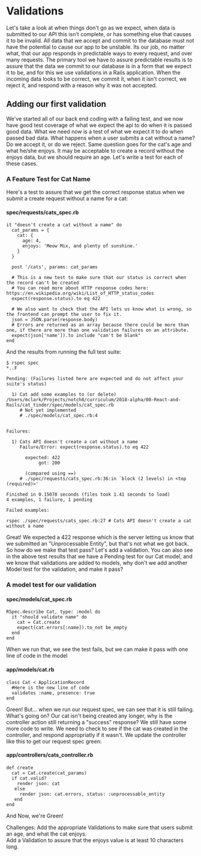 # Validations
Let's take a look at when things don't go as we expect, when data is submitted to our API this isn't complete, or has something else that causes it to be invalid.  All data that we accept and commit to the database must not have the potential to cause our app to be unstable.  Its our job, no matter what, that our app responds in predictable ways to every request, and over many requests.  The primary tool we have to assure predictable results is to assure that the data we commit to our database is in a form that we expect it to be, and for this we use validations in a Rails application.  When the incoming data looks to be correct, we commit it, when it isn't correct, we reject it, and respond with a reason why it was not accepted.

## Adding our first validation
We've started all of our back end coding with a failing test, and we now have good test coverage of what we expect the api to do when it is passed good data.  What we need now is a test of what we expect it to do when passed bad data.  What happens when a user submits a cat without a name?  Do we accept it, or do we reject.  Same question goes for the cat's age and what he/she enjoys.  It may be acceptable to create a record without the enjoys data, but we should require an age.  Let's write a test for each of these cases.

### A Feature Test for Cat Name

Here's a test to assure that we get the correct response status when we submit a create request without a name for a cat:

#### spec/requests/cats_spec.rb
```
it "doesn't create a cat without a name" do
  cat_params = {
    cat: {
      age: 4, 
      enjoys: 'Meow Mix, and plenty of sunshine.'
    }
  }

  post '/cats', params: cat_params

  # This is a new test to make sure that our status is correct when the record can't be created
  # You can read more about HTTP response codes here: https://en.wikipedia.org/wiki/List_of_HTTP_status_codes
  expect(response.status).to eq 422

  # We also want to check that the API lets us know what is wrong, so the frontend can prompt the user to fix it.
  json = JSON.parse(response.body)
  # Errors are returned as an array because there could be more than one, if there are more than one validation failures on an attribute.
  expect(json['name']).to include "can't be blank"
end
```

And the results from running the full test suite:

```
$ rspec spec
*..F

Pending: (Failures listed here are expected and do not affect your suite's status)

  1) Cat add some examples to (or delete) /Users/mclark/Projects/notch8/curriculum/2018-alpha/08-React-and-Rails/cat_tinder/spec/models/cat_spec.rb
     # Not yet implemented
     # ./spec/models/cat_spec.rb:4


Failures:

  1) Cats API doesn't create a cat without a name
     Failure/Error: expect(response.status).to eq 422

       expected: 422
            got: 200

       (compared using ==)
     # ./spec/requests/cats_spec.rb:36:in `block (2 levels) in <top (required)>'

Finished in 0.15078 seconds (files took 1.41 seconds to load)
4 examples, 1 failure, 1 pending

Failed examples:

rspec ./spec/requests/cats_spec.rb:27 # Cats API doesn't create a cat without a name
```

Great!  We expected a 422 response which is the server letting us know that we submitted an "Unprocessable Entity", but that's not what we got back.  So how do we make that test pass?  Let's add a validation.  You can also see in the above test results that we have a Pending test for our Cat model, and we know that validations are added to models, why don't we add another Model test for the validation, and make it pass?

### A model test for our validation

#### spec/models/cat_spec.rb
```
RSpec.describe Cat, type: :model do
  it "should validate name" do
    cat = Cat.create
    expect(cat.errors[:name]).to_not be_empty
  end
end
```

When we run that, we see the test fails, but we can make it pass with one line of code in the model

#### app/models/cat.rb
```
class Cat < ApplicationRecord
  #Here is the new line of code
  validates :name, presence: true
end
```
Green!  But... when we run our request spec, we can see that it is still failing.  What's going on?  Our cat isn't being created any longer, why is the controller action still returning a "success" response?  We still have some more code to write.  We need to check to see if the cat was created in the controller, and respond appropriatly if it wasn't.  We update the controller like this to get our request spec green:

#### app/controllers/cats_controller.rb
```
def create
  cat = Cat.create(cat_params)
  if cat.valid?
    render json: cat
   else
     render json: cat.errors, status: :unprocessable_entity
   end
end
```

And Now, we're Green!

Challenges:
Add the appropriate Validations to make sure that users submit an age, and what the cat enjoys.  
Add a Validation to assure that the enjoys value is at least 10 characters long.